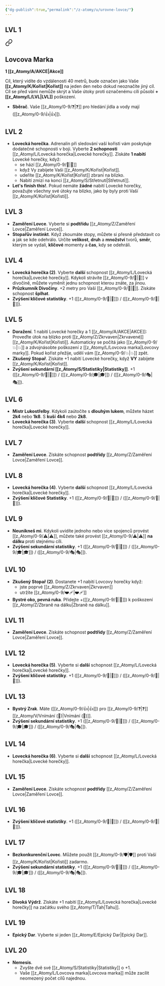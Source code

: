 ```yaml
---
{"dg-publish":true,"permalink":"/z-atomy/u/urovne-lovce/"}
---
```


## LVL 1

<div class="transclusion internal-embed is-loaded"><a class="markdown-embed-link" href="/z-atomy/l/lovcova-marka/" aria-label="Open link"><svg xmlns="http://www.w3.org/2000/svg" width="24" height="24" viewBox="0 0 24 24" fill="none" stroke="currentColor" stroke-width="2" stroke-linecap="round" stroke-linejoin="round" class="svg-icon lucide-link"><path d="M10 13a5 5 0 0 0 7.54.54l3-3a5 5 0 0 0-7.07-7.07l-1.72 1.71"></path><path d="M14 11a5 5 0 0 0-7.54-.54l-3 3a5 5 0 0 0 7.07 7.07l1.71-1.71"></path></svg></a><div class="markdown-embed">




## Lovcova Marka
**1 [[z_Atomy/A/AKCE\|Akce]]**

Cíl, který vidíte do vzdálenosti 40 metrů, bude označen jako Vaše **[[z_Atomy/K/Kořist\|Kořist]]** na jeden den nebo dokud neoznačíte jiný cíl. Cíl se před vámi nemůže skrýt a Vaše útoky proti označenému cíli působí **+[[z_Atomy/L/LVL\|LVL]]** poškození.

</div></div>

- **Sběrač**. Vaše [[z_Atomy/0-9/❓\|❓]] pro hledání jídla a vody mají ([[z_Atomy/0-9/👍\|👍]]).
## LVL 2
- **Lovecká horečka**. Adrenalin při sledování vaší kořisti vám poskytuje dodatečné schopnosti v boji. Vyberte **2 schopnosti** [[z_Atomy/L/Lovecká horečka\|Lovecké horečky]]. Získáte **1 nabití** Lovecké horečky, když:
	- se hází [[z_Atomy/0-9/🚩\|🚩]]
	- když Vy zabijete Vaši [[z_Atomy/K/Kořist\|Kořist]]. 
	- udeříte [[z_Atomy/K/Kořist\|Kořist]] zbraní na blízko. 
	- Nabití zmizí na konci [[z_Atomy/S/Střetnutí\|Střetnutí]].
- **Let's finish this!**. Pokud nemáte **žádné** nabití Lovecké horečky, považujte všechny své útoky na blízko, jako by byly proti Vaší [[z_Atomy/K/Kořist\|Kořisti]].
## LVL 3
- **Zaměření Lovce**. Vyberte si **podtřídu** [[z_Atomy/Z/Zaměření Lovce\|Zaměření Lovce]].
- **Stopařův instinkt**. Když zkoumáte stopy, můžete si přesně představit co a jak se kde odehrálo. Určíte **velikost**, **druh** a **množství** tvorů, **směr**, kterým se vydali, **klíčové** momenty a **čas**, kdy se odehráli.
## LVL 4
- **Lovecká horečka (2)**. Vyberte **další** schopnost [[z_Atomy/L/Lovecká horečka\|Lovecké horečky]]. Kdykoli strávíte [[z_Atomy/0-9/🔋\|🔋]] v divočině, můžete vyměnit jednu schopnost kterou znáte, za jinou.
- **Průzkumník Divočiny**. +2 metry pro Vaší [[z_Atomy/0-9/🏃\|🏃]]. Získáte schopnost **šplhat**.
- **Zvýšení klíčové statistiky**. +1 ([[z_Atomy/0-9/🎯\|🎯]]) / ([[z_Atomy/0-9/🦉\|🦉]]).
## LVL 5
- **Doražení**. 1 nabití Lovecké horečky a 1 [[z_Atomy/A/AKCE\|AKCE]]: Proveďte útok na blízko proti [[z_Atomy/Z/Zkrvaven\|Zkrvavené]] [[z_Atomy/K/Kořist\|Kořisti]]. Automaticky se počítá jako [[z_Atomy/0-9/💥\|💥]] a zdvojnásobte poškození z [[z_Atomy/L/Lovcova marka\|Lovcovy marky]]. Pokud kořist přežije, udělí vám [[z_Atomy/0-9/💥\|💥]] zpět.
- **Zkušený Stopař**. Získáte +1 nabití Lovecké horečky, když **VY** zabijete [[z_Atomy/K/Kořist\|Kořist]].
- **Zvýšení sekundární [[z_Atomy/S/Statistiky\|Statistiky]]**. +1 ([[z_Atomy/0-9/💪\|💪]]) / ([[z_Atomy/0-9/🎓\|🎓]]) / ([[z_Atomy/0-9/🎭\|🎭]]).
## LVL 6
- **Mistr Lukostřelby**. Kdykoli zaútočíte s **dlouhým lukem**, můžete házet **2k4** nebo **1k8**. S **kuší** **4k4** nebo **2k8**.
- **Lovecká horečka (3)**. Vyberte **další** schopnost [[z_Atomy/L/Lovecká horečka\|Lovecké horečky]].
## LVL 7
- **Zaměření Lovce**. Získáte schopnost **podtřídy** [[z_Atomy/Z/Zaměření Lovce\|Zaměření Lovce]].
## LVL 8
- **Lovecká horečka (4)**. Vyberte **další** schopnost [[z_Atomy/L/Lovecká horečka\|Lovecké horečky]].
- **Zvýšení klíčové Statistiky**. +1 ([[z_Atomy/0-9/🎯\|🎯]]) / ([[z_Atomy/0-9/🦉\|🦉]]).
## LVL 9
- **Neunikneš mi**. Kdykoli uvidíte jednoho nebo více spojenců provést [[z_Atomy/0-9/⚠️\|⚠️]], můžete také provést [[z_Atomy/0-9/⚠️\|⚠️]] **na dálku** proti stejnému cíli.
- **Zvýšení sekundární statistiky**. +1 ([[z_Atomy/0-9/💪\|💪]]) / ([[z_Atomy/0-9/🎓\|🎓]]) / ([[z_Atomy/0-9/🎭\|🎭]]).
## LVL 10
- **Zkušený Stopař (2)**. Dostanete +1 nabití Lovcovy horečky když: 
	- jste poprvé [[z_Atomy/Z/Zkrvaven\|Zkrvaven]]
	- utržíte [[z_Atomy/0-9/❤️‍🩹\|❤️‍🩹]]
- **Bystré oko, pevná ruka**. Přidejte +([[z_Atomy/0-9/🦉\|🦉]]) k poškození [[z_Atomy/Z/Zbraně na dálku\|Zbraně na dálku]].
## LVL 11
- **Zaměření Lovce**. Získáte schopnost **podtřídy** [[z_Atomy/Z/Zaměření Lovce\|Zaměření Lovce]].
## LVL 12
- **Lovecká horečka (5)**. Vyberte si **další** schopnost [[z_Atomy/L/Lovecká horečka\|Lovecké horečky]].
- **Zvýšení klíčové statistiky**. +1 ([[z_Atomy/0-9/🎯\|🎯]]) / ([[z_Atomy/0-9/🦉\|🦉]]).
## LVL 13
- **Bystrý Zrak**. Máte ([[z_Atomy/0-9/👍\|👍]]) pro [[z_Atomy/0-9/❓\|❓]] [[z_Atomy/V/Vnímání (🦉)\|Vnímání (🦉)]].
- **Zvýšení sekundární statistiky**. +1 ([[z_Atomy/0-9/💪\|💪]]) / ([[z_Atomy/0-9/🎓\|🎓]]) / ([[z_Atomy/0-9/🎭\|🎭]]).
## LVL 14
- **Lovecká horečka (6)**. Vyberte si **další** schopnost [[z_Atomy/L/Lovecká horečka\|Lovecké horečky]].
## LVL 15
- **Zaměření Lovce**. Získáte schopnost **podtřídy** [[z_Atomy/Z/Zaměření Lovce\|Zaměření Lovce]].
## LVL 16
- **Zvýšení klíčové statistiky**. +1 ([[z_Atomy/0-9/🎯\|🎯]]) / ([[z_Atomy/0-9/🦉\|🦉]]).
## LVL 17
- **Bezkonkurenční Lovec**. Můžete použít [[z_Atomy/0-9/🛡️\|🛡️]] proti Vaší [[z_Atomy/K/Kořist\|Kořisti]] zadarmo.
- **Zvýšení sekundární statistiky**. +1 ([[z_Atomy/0-9/💪\|💪]]) / ([[z_Atomy/0-9/🎓\|🎓]]) / ([[z_Atomy/0-9/🎭\|🎭]]).
## LVL 18
- **Divoká Výdrž**. Získáte +1 nabití [[z_Atomy/L/Lovecká horečka\|Lovecké horečky]] na začátku svého [[z_Atomy/T/Tah\|Tahu]].
## LVL 19
- **Epický Dar**. Vyberte si jeden [[z_Atomy/E/Epický Dar\|Epický Dar]].
## LVL 20
- **Nemesis**. 
	- Zvyšte dvě své [[z_Atomy/S/Statistiky\|Statistiky]] o +1.
	- Vaše [[z_Atomy/L/Lovcova marka\|Lovcova marka]] může zacílit neomezený počet cílů najednou.